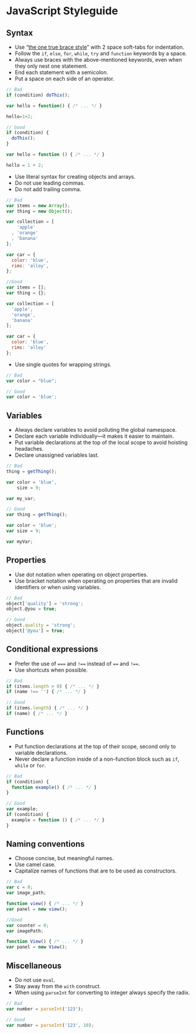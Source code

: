 # JavaScript Styleguide #

## Syntax ##

+ Use “[the one true brace style][1TBS]” with 2 space soft-tabs for indentation.
+ Follow the `if`, `else`, `for`, `while`, `try` and `function` keywords by a space.
+ Always use braces with the above-mentioned keywords, even when they only nest one statement.
+ End each statement with a semicolon.
+ Put a space on each side of an operator.

```js
// Bad
if (condition) doThis();

var hello = function() { /* ... */ }

hello=1+2;

// Good
if (condition) {
  doThis();
}

var hello = function () { /* ... */ }

hello = 1 + 2;
```

+ Use literal syntax for creating objects and arrays.
+ Do not use leading commas.
+ Do not add trailing comma.

```js
// Bad
var items = new Array();
var thing = new Object();

var collection = [
    'apple'
  , 'orange'
  , 'banana'
];

var car = {
  color: 'blue',
  rims: 'alloy',
};

//Good
var items = [];
var thing = {};

var collection = [
  'apple',
  'orange',
  'banana'
];

var car = {
  color: 'blue',
  rims: 'alloy'
};
```

+ Use single quotes for wrapping strings.

```js
// Bad
var color = "blue";

// Good
var color = 'blue';
```


## Variables ##

+ Always declare variables to avoid polluting the global namespace.
+ Declare each variable individually—it makes it easier to maintain.
+ Put variable declarations at the top of the local scope to avoid hoisting headaches.
+ Declare unassigned variables last.

```js
// Bad
thing = getThing();

var color = 'blue',
    size = 9;

var my_var;

// Good
var thing = getThing();

var color = 'blue';
var size = 9;

var myVar;
```


## Properties ##

+ Use dot notation when operating on object properties.
+ Use bracket notation when operating on properties that are invalid identifiers or when using variables.

```js
// Bad
object['quality'] = 'strong';
object.@you = true;

// Good
object.quality = 'strong';
object['@you'] = true;
```


## Conditional expressions ##

+ Prefer the use of `===` and `!==` instead of `==` and `!==`.
+ Use shortcuts when possible.

```js
// Bad
if (items.length > 0) { /* ... */ }
if (name !== '') { /* ... */ }

// Good
if (items.length) { /* ... */ }
if (name) { /* ... */ }
```


## Functions ##

+ Put function declarations at the top of their scope, second only to variable declarations.
+ Never declare a function inside of a non-function block such as `if`, `while` or `for`.

```js
// Bad
if (condition) {
  function example() { /* ... */ }
}

// Good
var example;
if (condition) {
  example = function () { /* ... */ }
}
```


## Naming conventions ##

+ Choose concise, but meaningful names.
+ Use camel case.
+ Capitalize names of functions that are to be used as constructors.

```js
// Bad
var c = 0;
var image_path;

function view() { /* ... */ }
var panel = new view();

//Good
var counter = 0;
var imagePath;

function View() { /* ... */ }
var panel = new View();

```


## Miscellaneous ##

+ Do not use `eval`.
+ Stay away from the `with` construct.
+ When using `parseInt` for converting to integer always specify the radix.

```js
// Bad
var number = parseInt('123');

// Good
var number = parseInt('123', 10);
```



[1TBS]: http://en.wikipedia.org/wiki/Indent_style#Variant:_1TBS
